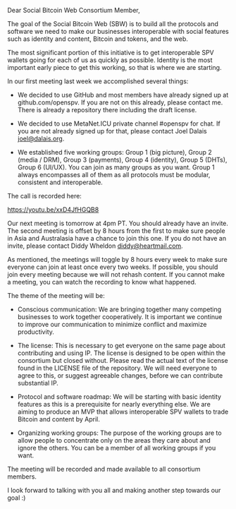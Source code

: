 Dear Social Bitcoin Web Consortium Member,

The goal of the Social Bitcoin Web (SBW) is to build all the protocols and software we need to make our businesses interoperable with social features such as identity and content, Bitcoin and tokens, and the web.

The most significant portion of this initiative is to get interoperable SPV wallets going for each of us as quickly as possible. Identity is the most important early piece to get this working, so that is where we are starting.

In our first meeting last week we accomplished several things:

- We decided to use GitHub and most members have already signed up at github.com/openspv. If you are not on this already, please contact me. There is already a repository there including the draft license.

- We decided to use MetaNet.ICU private channel #openspv for chat. If you are not already signed up for that, please contact Joel Dalais <joel@dalais.org>.

- We established five working groups: Group 1 (big picture), Group 2 (media / DRM), Group 3 (payments), Group 4 (identity), Group 5 (DHTs), Group 6 (UI/UX). You can join as many groups as you want. Group 1 always encompasses all of them as all protocols must be modular, consistent and interoperable.

The call is recorded here:

https://youtu.be/xxD4JfHGQB8

Our next meeting is tomorrow at 4pm PT. You should already have an invite. The second meeting is offset by 8 hours from the first to make sure people in Asia and Australasia have a chance to join this one. If you do not have an invite, please contact Diddy Wheldon <diddy@heartmail.com>.

As mentioned, the meetings will toggle by 8 hours every week to make sure everyone can join at least once every two weeks. If possible, you should join every meeting because we will not rehash content. If you cannot make a meeting, you can watch the recording to know what happened.

The theme of the meeting will be:

- Conscious communication: We are bringing together many competing businesses to work together cooperatively. It is important we continue to improve our communication to minimize conflict and maximize productivity.

- The license: This is necessary to get everyone on the same page about contributing and using IP. The license is designed to be open within the consortium but closed without. Please read the actual text of the license found in the LICENSE file of the repository. We will need everyone to agree to this, or suggest agreeable changes, before we can contribute substantial IP.

- Protocol and software roadmap: We will be starting with basic identity features as this is a prerequisite for nearly everything else. We are aiming to produce an MVP that allows interoperable SPV wallets to trade Bitcoin and content by April.

- Organizing working groups: The purpose of the working groups are to allow people to concentrate only on the areas they care about and ignore the others. You can be a member of all working groups if you want.

The meeting will be recorded and made available to all consortium members.

I look forward to talking with you all and making another step towards our goal :)